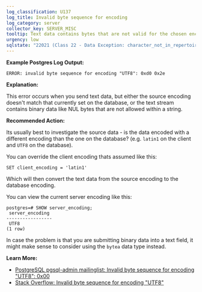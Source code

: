 ```yaml
---
log_classification: U137
log_title: Invalid byte sequence for encoding
log_category: server
collector_key: SERVER_MISC
tooltip: Text data contains bytes that are not valid for the chosen encoding
urgency: low
sqlstate: "22021 (Class 22 - Data Exception: character_not_in_repertoire)"
---
```


**Example Postgres Log Output:**

```
ERROR: invalid byte sequence for encoding "UTF8": 0xd0 0x2e
```

**Explanation:**

This error occurs when you send text data, but either the source encoding doesn't
match that currently set on the database, or the text stream contains binary data
like NUL bytes that are not allowed within a string.

**Recommended Action:**

Its usually best to investigate the source data - is the data encoded with a different
encoding than the one on the database? (e.g. `latin1` on the client and `UTF8` on the database).

You can override the client encoding thats assumed like this:

```
SET client_encoding = 'latin1'
```

Which will then convert the text data from the source encoding to the database encoding.

You can view the current server encoding like this:

```
postgres=# SHOW server_encoding;
 server_encoding
-----------------
 UTF8
(1 row)
```

In case the problem is that you are submitting binary data into a text field, it might
make sense to consider using the `bytea` data type instead.

**Learn More:**

* [PostgreSQL pgsql-admin mailinglist: Invalid byte sequence for encoding "UTF8": 0x00](https://www.postgresql.org/message-id/1510040474.2845.41.camel%40cybertec.at)
* [Stack Overflow: Invalid byte sequence for encoding "UTF8"](https://stackoverflow.com/questions/4867272/invalid-byte-sequence-for-encoding-utf8)
